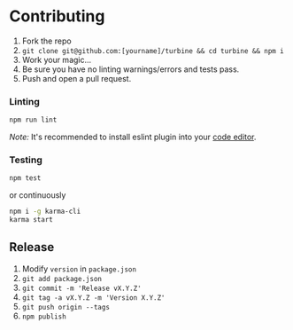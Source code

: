 # Contributing

1. Fork the repo
2. `git clone git@github.com:[yourname]/turbine && cd turbine && npm i`
3. Work your magic...
4. Be sure you have no linting warnings/errors and tests pass.
5. Push and open a pull request.

### Linting

```sh
npm run lint
```

*Note:* It's recommended to install eslint plugin into your [code editor](http://eslint.org/docs/user-guide/integrations.html).

### Testing

```sh
npm test
```

or continuously

```sh
npm i -g karma-cli
karma start
```

## Release

1. Modify `version` in `package.json`
2. `git add package.json`
3. `git commit -m 'Release vX.Y.Z'`
4. `git tag -a vX.Y.Z -m 'Version X.Y.Z'`
5. `git push origin --tags`
6. `npm publish`
